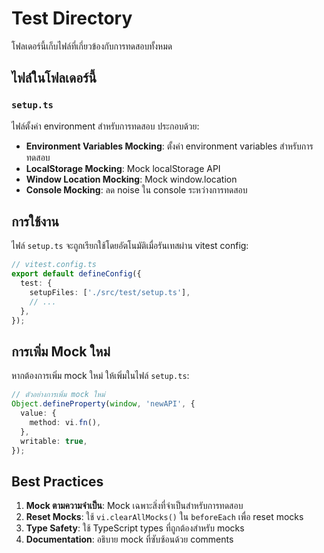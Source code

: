 # Test Directory

โฟลเดอร์นี้เก็บไฟล์ที่เกี่ยวข้องกับการทดสอบทั้งหมด

## ไฟล์ในโฟลเดอร์นี้

### `setup.ts`
ไฟล์ตั้งค่า environment สำหรับการทดสอบ ประกอบด้วย:

- **Environment Variables Mocking**: ตั้งค่า environment variables สำหรับการทดสอบ
- **LocalStorage Mocking**: Mock localStorage API
- **Window Location Mocking**: Mock window.location
- **Console Mocking**: ลด noise ใน console ระหว่างการทดสอบ

## การใช้งาน

ไฟล์ `setup.ts` จะถูกเรียกใช้โดยอัตโนมัติเมื่อรันเทสผ่าน vitest config:

```typescript
// vitest.config.ts
export default defineConfig({
  test: {
    setupFiles: ['./src/test/setup.ts'],
    // ...
  },
});
```

## การเพิ่ม Mock ใหม่

หากต้องการเพิ่ม mock ใหม่ ให้เพิ่มในไฟล์ `setup.ts`:

```typescript
// ตัวอย่างการเพิ่ม mock ใหม่
Object.defineProperty(window, 'newAPI', {
  value: {
    method: vi.fn(),
  },
  writable: true,
});
```

## Best Practices

1. **Mock ตามความจำเป็น**: Mock เฉพาะสิ่งที่จำเป็นสำหรับการทดสอบ
2. **Reset Mocks**: ใช้ `vi.clearAllMocks()` ใน `beforeEach` เพื่อ reset mocks
3. **Type Safety**: ใช้ TypeScript types ที่ถูกต้องสำหรับ mocks
4. **Documentation**: อธิบาย mock ที่ซับซ้อนด้วย comments 